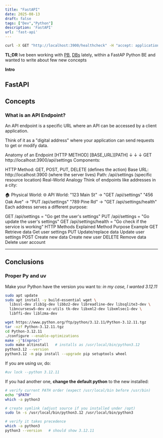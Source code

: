 ```yaml
---
title: "FastAPI"
date: 2025-08-13
draft: false
tags: ["Dev","Python"]
description: 'FastAPI'
url: 'fast-api'
---
```


```sh
curl -X GET "http://localhost:3900/healthcheck" -H "accept: application/json"
```

**TL;DR** Ive been working with [PB](https://jalcocert.github.io/JAlcocerT/pocketbase-redux/), [DBs](https://jalcocert.github.io/JAlcocerT/databases-101/) lately, within a FastAP Python BE and wanted to write about few new concepts

**Intro**


## FastAPI




## Concepts


### What is an API Endpoint?

An API endpoint is a specific URL where an API can be accessed by a client application.

 Think of it as a "digital address" where your application can send requests to get or modify data.

Anatomy of an Endpoint
[HTTP METHOD] [BASE_URL][PATH] 
     ↓           ↓        ↓
   GET    http://localhost:3900/api/settings
Components:

HTTP Method: GET, POST, PUT, DELETE (defines the action)
Base URL: http://localhost:3900 (where the server lives)
Path: /api/settings (specific resource location)
Real-World Analogy
Think of endpoints like addresses in a city:

🏠 Physical World:          🌐 API World:
   "123 Main St"     →        "GET /api/settings"
   "456 Oak Ave"     →        "PUT /api/settings" 
   "789 Pine Rd"     →        "GET /api/settings/health"
Each address serves a different purpose:

GET /api/settings = "Go get the user's settings"
PUT /api/settings = "Go update the user's settings"
GET /api/settings/health = "Go check if the service is working"
HTTP Methods Explained
Method	Purpose	Example
GET	Retrieve data	Get user settings
PUT	Update/replace data	Update user settings
POST	Create new data	Create new user
DELETE	Remove data	Delete user account

---

## Conclusions

### Proper Py and uv

Make your Python have the version you want to: *in my case, I wanted 3.12.11*

```sh
sudo apt update
sudo apt install -y build-essential wget \
  libssl-dev zlib1g-dev libbz2-dev libreadline-dev libsqlite3-dev \
  libncursesw5-dev xz-utils tk-dev libxml2-dev libxmlsec1-dev \
  libffi-dev liblzma-dev

wget https://www.python.org/ftp/python/3.12.11/Python-3.12.11.tgz
tar -xzf Python-3.12.11.tgz
cd Python-3.12.11
./configure --enable-optimizations
make -j"$(nproc)"
sudo make altinstall   # installs as /usr/local/bin/python3.12
python3.12 --version
python3.12 -m pip install --upgrade pip setuptools wheel
```

If you are using uv, do:

```sh
#uv lock --python 3.12.11
```

If you had another one, **change the default python** to the new installed:

```sh
# verify current PATH order (expect /usr/local/bin before /usr/bin)
echo "$PATH"
which -a python3

# create symlink (adjust source if you installed under /opt)
sudo ln -s /usr/local/bin/python3.12 /usr/local/bin/python3

# verify it takes precedence
which -a python3
python3 --version   # should show 3.12.11
```

